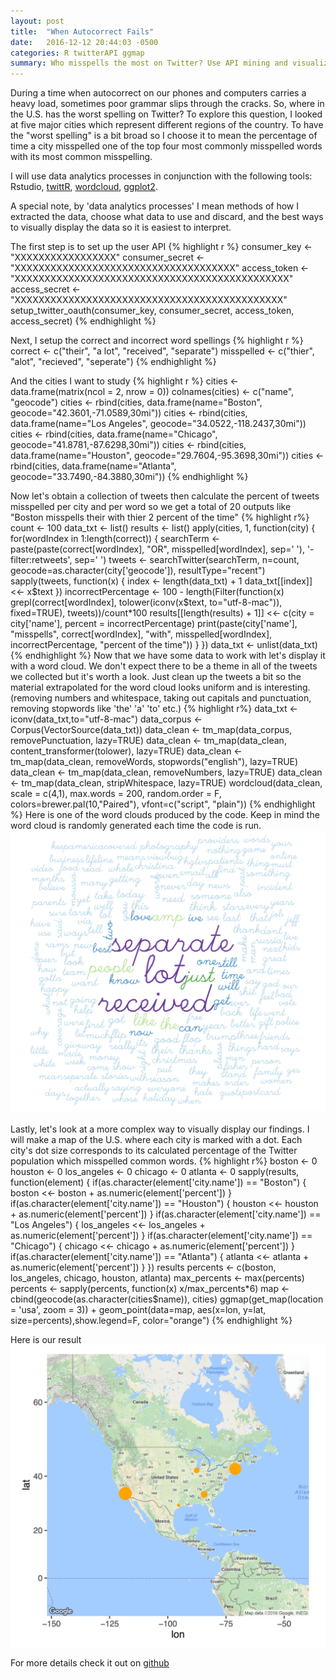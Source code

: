 ```yaml
---
layout: post
title:  "When Autocorrect Fails"
date:   2016-12-12 20:44:03 -0500
categories: R twitterAPI ggmap
summary: Who misspells the most on Twitter? Use API mining and visualization in R to find out. 
---
```

During a time when autocorrect on our phones and computers carries a heavy load, sometimes poor grammar slips through the cracks. So, where in the U.S. has the worst spelling on Twitter? To explore this question, I looked at five major cities which represent different regions of the country. To have the "worst spelling" is a bit broad so I choose it to mean the percentage of time a city misspelled one of the top four most commonly misspelled words with its most common misspelling. 

I will use data analytics processes in conjunction with the following tools: Rstudio, [twittR](https://cran.r-project.org/web/packages/twitteR/), [wordcloud](https://cran.r-project.org/web/packages/wordcloud/), [ggplot2](https://cran.r-project.org/web/packages/ggplot2/).

A special note, by 'data analytics processes' I mean methods of how I extracted the data, choose what data to use and discard, and the best ways to visually display the data so it is easiest to interpret. 

The first step is to set up the user API
{% highlight r %}
consumer_key <- "XXXXXXXXXXXXXXXXX"
consumer_secret <- "XXXXXXXXXXXXXXXXXXXXXXXXXXXXXXXXXXXXX"
access_token <- "XXXXXXXXXXXXXXXXXXXXXXXXXXXXXXXXXXXXXXXXXXXXXX"
access_secret <- "XXXXXXXXXXXXXXXXXXXXXXXXXXXXXXXXXXXXXXXXXXXXX"
setup_twitter_oauth(consumer_key, consumer_secret, access_token, access_secret)
{% endhighlight %}

Next, I setup the correct and incorrect word spellings
{% highlight r %}
correct <- c("their", "a lot", "received", "separate")
misspelled <- c("thier", "alot", "recieved", "seperate")
{% endhighlight %}

And the cities I want to study
{% highlight r %}
cities <- data.frame(matrix(ncol = 2, nrow = 0))
colnames(cities) <- c("name", "geocode")
cities <- rbind(cities, data.frame(name="Boston", geocode="42.3601,-71.0589,30mi"))
cities <- rbind(cities, data.frame(name="Los Angeles", geocode="34.0522,-118.2437,30mi"))
cities <- rbind(cities, data.frame(name="Chicago", geocode="41.8781,-87.6298,30mi"))
cities <- rbind(cities, data.frame(name="Houston", geocode="29.7604,-95.3698,30mi"))
cities <- rbind(cities, data.frame(name="Atlanta", geocode="33.7490,-84.3880,30mi"))
{% endhighlight %}

Now let's obtain a collection of tweets then calculate the percent of tweets misspelled per city and per word so we get a total of 20 outputs like "Boston misspells their with thier 2 percent of the time" 
{% highlight r%}
count <- 100
data_txt <- list()
results <- list()
apply(cities, 1, function(city) {
  for(wordIndex in 1:length(correct)) {
    searchTerm <- paste(paste(correct[wordIndex], "OR", misspelled[wordIndex], sep=' '), '-filter:retweets', sep=' ')
    tweets <- searchTwitter(searchTerm, n=count, geocode=as.character(city['geocode']), resultType="recent")
    sapply(tweets, function(x) {
      index <- length(data_txt) + 1
      data_txt[[index]] <<- x$text
    })
    incorrectPercentage <- 100 - length(Filter(function(x) grepl(correct[wordIndex], tolower(iconv(x$text, to="utf-8-mac")), fixed=TRUE), tweets))/count*100
    results[[length(results) + 1]] <<- c(city = city['name'], percent = incorrectPercentage)
    print(paste(city['name'], "misspells", correct[wordIndex], "with", misspelled[wordIndex], incorrectPercentage, "percent of the time"))
  }
})
data_txt <- unlist(data_txt)
{% endhighlight %}
Now that we have some data to work with let's display it with a word cloud. We don't expect there to be a theme in all of the tweets we collected but it's worth a look. Just clean up the tweets a bit so the material extrapolated for the word cloud looks uniform and is interesting. (removing numbers and whitespace, taking out capitals and punctuation, removing stopwords like 'the' 'a' 'to' etc.) 
{% highlight r%}
data_txt <- iconv(data_txt,to="utf-8-mac")
data_corpus <- Corpus(VectorSource(data_txt))
data_clean <- tm_map(data_corpus, removePunctuation, lazy=TRUE)
data_clean <- tm_map(data_clean, content_transformer(tolower), lazy=TRUE)
data_clean <- tm_map(data_clean, removeWords, stopwords("english"), lazy=TRUE)
data_clean <- tm_map(data_clean, removeNumbers, lazy=TRUE)
data_clean <- tm_map(data_clean, stripWhitespace, lazy=TRUE)
wordcloud(data_clean, scale = c(4,1), max.words = 200, random.order = F, colors=brewer.pal(10,"Paired"), vfont=c("script", "plain"))
{% endhighlight %}
Here is one of the word clouds produced by the code. Keep in mind the word cloud is randomly generated each time the code is run. 
![wordcloud](/assets/wordcloud.png)

Lastly, let's look at a more complex way to visually display our findings. I will make a map of the U.S. where each city is marked with a dot. Each city's dot size corresponds to its calculated percentage of the Twitter population which misspelled common words. 
{% highlight r%}
boston <- 0
houston <- 0
los_angeles <- 0
chicago <- 0
atlanta <- 0
sapply(results, function(element) {
  if(as.character(element['city.name']) == "Boston") {
    boston <<- boston + as.numeric(element['percent'])
  }
  if(as.character(element['city.name']) == "Houston") {
    houston <<- houston + as.numeric(element['percent'])
  }
  if(as.character(element['city.name']) == "Los Angeles") {
    los_angeles <<- los_angeles + as.numeric(element['percent'])
  }
  if(as.character(element['city.name']) == "Chicago") {
    chicago <<- chicago + as.numeric(element['percent'])
  }
  if(as.character(element['city.name']) == "Atlanta") {
    atlanta <<- atlanta + as.numeric(element['percent'])
  }
})
results
percents <- c(boston, los_angeles, chicago, houston, atlanta)
max_percents <- max(percents)
percents <- sapply(percents, function(x) x/max_percents*6)
map <- cbind(geocode(as.character(cities$name)), cities)
ggmap(get_map(location = 'usa', zoom = 3)) + geom_point(data=map, aes(x=lon, y=lat, size=percents),show.legend=F, color="orange")
{% endhighlight %}

Here is our result
![map](/assets/map.png)

For more details check it out on [github](https://github.com/dyoseloff/MA415Final) 
